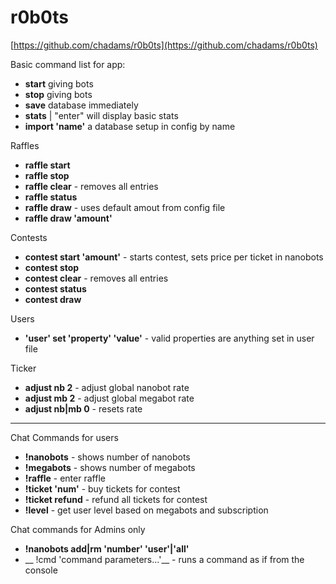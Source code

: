 r0b0ts
======


[https://github.com/chadams/r0b0ts](https://github.com/chadams/r0b0ts)

Basic command list for app:

 * __start__ giving bots
 * __stop__ giving bots
 * __save__ database immediately 
 * __stats__ | "enter" will display basic stats
 * __import 'name'__ a database setup in config by name
 
 
 Raffles
 
 * __raffle start__
 * __raffle stop__
 * __raffle clear__ - removes all entries
 * __raffle status__
 * __raffle draw__ - uses default amout from config file
 * __raffle draw 'amount'__
 
 
 Contests
 
 * __contest start 'amount'__ - starts contest, sets price per ticket in nanobots 
 * __contest stop__
 * __contest clear__ - removes all entries
 * __contest status__
 * __contest draw__
 
 
 Users
 
 * __'user' set 'property' 'value'__ - valid properties are anything set in user file
 
 
 Ticker
 
 * __adjust nb 2__ - adjust global nanobot rate
 * __adjust mb 2__ - adjust global megabot rate
 * __adjust nb|mb 0__ - resets rate


---

Chat Commands for users

* __!nanobots__ - shows number of nanobots
* __!megabots__ - shows number of megabots
* __!raffle__ - enter raffle
* __!ticket 'num'__ - buy tickets for contest
* __!ticket refund__ - refund all tickets for contest
* __!level__ - get user level based on megabots and subscription



Chat commands for Admins only

* __!nanobots add|rm 'number' 'user'|'all'__
* __ !cmd 'command parameters...'__ - runs a command as if from the console



